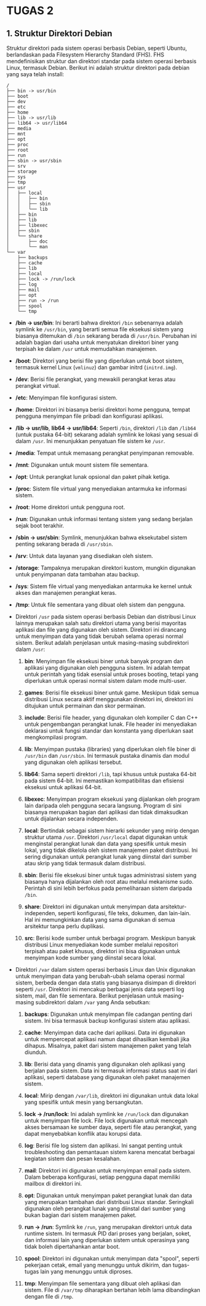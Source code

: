 # TUGAS 2
## 1. Struktur Direktori Debian

Struktur direktori pada sistem operasi berbasis Debian, seperti Ubuntu, berlandaskan pada Filesystem Hierarchy Standard (FHS). FHS mendefinisikan struktur dan direktori standar pada sistem operasi berbasis Linux, termasuk Debian. Berikut ini adalah struktur direktori pada debian yang saya telah install:

```
/
├── bin -> usr/bin
├── boot
├── dev
├── etc
├── home
├── lib -> usr/lib
├── lib64 -> usr/lib64
├── media
├── mnt
├── opt
├── proc
├── root
├── run
├── sbin -> usr/sbin
├── srv
├── storage
├── sys
├── tmp
├── usr
│   ├── local
│   │   ├── bin
│   │   ├── sbin
│   │   └── lib
│   ├── bin
│   ├── lib
│   ├── libexec
│   ├── sbin
│   └── share
│       ├── doc
│       └── man
└── var
    ├── backups
    ├── cache
    ├── lib
    ├── local
    ├── lock -> /run/lock
    ├── log
    ├── mail
    ├── opt
    ├── run -> /run
    ├── spool
    └── tmp

```

- **/bin -> usr/bin**: Ini berarti bahwa direktori `/bin` sebenarnya adalah symlink ke `/usr/bin`, yang berarti semua file eksekusi sistem yang biasanya ditemukan di `/bin` sekarang berada di `/usr/bin`. Perubahan ini adalah bagian dari usaha untuk menyatukan direktori biner yang terpisah ke dalam `/usr` untuk memudahkan manajemen.

- **/boot**: Direktori yang berisi file yang diperlukan untuk boot sistem, termasuk kernel Linux (`vmlinuz`) dan gambar initrd (`initrd.img`).

- **/dev**: Berisi file perangkat, yang mewakili perangkat keras atau perangkat virtual.

- **/etc**: Menyimpan file konfigurasi sistem.

- **/home**: Direktori ini biasanya berisi direktori home pengguna, tempat pengguna menyimpan file pribadi dan konfigurasi aplikasi.

- **/lib -> usr/lib**, **lib64 -> usr/lib64**: Seperti `/bin`, direktori `/lib` dan `/lib64` (untuk pustaka 64-bit) sekarang adalah symlink ke lokasi yang sesuai di dalam `/usr`. Ini menunjukkan penyatuan file sistem ke `/usr`.

- **/media**: Tempat untuk memasang perangkat penyimpanan removable.

- **/mnt**: Digunakan untuk mount sistem file sementara.

- **/opt**: Untuk perangkat lunak opsional dan paket pihak ketiga.

- **/proc**: Sistem file virtual yang menyediakan antarmuka ke informasi sistem.

- **/root**: Home direktori untuk pengguna root.

- **/run**: Digunakan untuk informasi tentang sistem yang sedang berjalan sejak boot terakhir.

- **/sbin -> usr/sbin**: Symlink, menunjukkan bahwa eksekutabel sistem penting sekarang berada di `/usr/sbin`.

- **/srv**: Untuk data layanan yang disediakan oleh sistem.

- **/storage**: Tampaknya merupakan direktori kustom, mungkin digunakan untuk penyimpanan data tambahan atau backup.

- **/sys**: Sistem file virtual yang menyediakan antarmuka ke kernel untuk akses dan manajemen perangkat keras.

- **/tmp**: Untuk file sementara yang dibuat oleh sistem dan pengguna.

- Direktori `/usr` pada sistem operasi berbasis Debian dan distribusi Linux lainnya merupakan salah satu direktori utama yang berisi mayoritas aplikasi dan file yang digunakan oleh sistem. Direktori ini dirancang untuk menyimpan data yang tidak berubah selama operasi normal sistem. Berikut adalah penjelasan untuk masing-masing subdirektori dalam `/usr`:

  1. **bin**: Menyimpan file eksekusi biner untuk banyak program dan aplikasi yang digunakan oleh pengguna sistem. Ini adalah tempat untuk perintah yang tidak esensial untuk proses booting, tetapi yang diperlukan untuk operasi normal sistem dalam mode multi-user.

  2. **games**: Berisi file eksekusi biner untuk game. Meskipun tidak semua distribusi Linux secara aktif menggunakan direktori ini, direktori ini ditujukan untuk permainan dan skor permainan.

  3. **include**: Berisi file header, yang digunakan oleh kompiler C dan C++ untuk pengembangan perangkat lunak. File header ini menyediakan deklarasi untuk fungsi standar dan konstanta yang diperlukan saat mengkompilasi program.

  4. **lib**: Menyimpan pustaka (libraries) yang diperlukan oleh file biner di `/usr/bin` dan `/usr/sbin`. Ini termasuk pustaka dinamis dan modul yang digunakan oleh aplikasi tersebut.

  5. **lib64**: Sama seperti direktori `/lib`, tapi khusus untuk pustaka 64-bit pada sistem 64-bit. Ini memastikan kompatibilitas dan efisiensi eksekusi untuk aplikasi 64-bit.

  6. **libexec**: Menyimpan program eksekusi yang dijalankan oleh program lain daripada oleh pengguna secara langsung. Program di sini biasanya merupakan bagian dari aplikasi dan tidak dimaksudkan untuk dijalankan secara independen.

  7. **local**: Bertindak sebagai sistem hierarki sekunder yang mirip dengan struktur utama `/usr`. Direktori `/usr/local` dapat digunakan untuk menginstal perangkat lunak dan data yang spesifik untuk mesin lokal, yang tidak dikelola oleh sistem manajemen paket distribusi. Ini sering digunakan untuk perangkat lunak yang diinstal dari sumber atau skrip yang tidak termasuk dalam distribusi.

  8. **sbin**: Berisi file eksekusi biner untuk tugas administrasi sistem yang biasanya hanya dijalankan oleh root atau melalui mekanisme sudo. Perintah di sini lebih berfokus pada pemeliharaan sistem daripada `/bin`.

  9. **share**: Direktori ini digunakan untuk menyimpan data arsitektur-independen, seperti konfigurasi, file teks, dokumen, dan lain-lain. Hal ini memungkinkan data yang sama digunakan di semua arsitektur tanpa perlu duplikasi.

  10. **src**: Berisi kode sumber untuk berbagai program. Meskipun banyak distribusi Linux menyediakan kode sumber melalui repositori terpisah atau paket khusus, direktori ini bisa digunakan untuk menyimpan kode sumber yang diinstal secara lokal.

- Direktori `/var` dalam sistem operasi berbasis Linux dan Unix digunakan untuk menyimpan data yang berubah-ubah selama operasi normal sistem, berbeda dengan data statis yang biasanya disimpan di direktori seperti `/usr`. Direktori ini mencakup berbagai jenis data seperti log sistem, mail, dan file sementara. Berikut penjelasan untuk masing-masing subdirektori dalam `/var` yang Anda sebutkan:

  1. **backups**: Digunakan untuk menyimpan file cadangan penting dari sistem. Ini bisa termasuk backup konfigurasi sistem atau aplikasi.

  2. **cache**: Menyimpan data cache dari aplikasi. Data ini digunakan untuk mempercepat aplikasi namun dapat dihasilkan kembali jika dihapus. Misalnya, paket dari sistem manajemen paket yang telah diunduh.

  3. **lib**: Berisi data yang dinamis yang digunakan oleh aplikasi yang berjalan pada sistem. Data ini termasuk informasi status saat ini dari aplikasi, seperti database yang digunakan oleh paket manajemen sistem.

  4. **local**: Mirip dengan `/var/lib`, direktori ini digunakan untuk data lokal yang spesifik untuk mesin yang bersangkutan.

  5. **lock -> /run/lock**: Ini adalah symlink ke `/run/lock` dan digunakan untuk menyimpan file lock. File lock digunakan untuk mencegah akses bersamaan ke sumber daya, seperti file atau perangkat, yang dapat menyebabkan konflik atau korupsi data.

  6. **log**: Berisi file log sistem dan aplikasi. Ini sangat penting untuk troubleshooting dan pemantauan sistem karena mencatat berbagai kegiatan sistem dan pesan kesalahan.

  7. **mail**: Direktori ini digunakan untuk menyimpan email pada sistem. Dalam beberapa konfigurasi, setiap pengguna dapat memiliki mailbox di direktori ini.

  8. **opt**: Digunakan untuk menyimpan paket perangkat lunak dan data yang merupakan tambahan dari distribusi Linux standar. Seringkali digunakan oleh perangkat lunak yang diinstal dari sumber yang bukan bagian dari sistem manajemen paket.

  9. **run -> /run**: Symlink ke `/run`, yang merupakan direktori untuk data runtime sistem. Ini termasuk PID dari proses yang berjalan, soket, dan informasi lain yang diperlukan sistem untuk operasinya yang tidak boleh dipertahankan antar boot.

  10. **spool**: Direktori ini digunakan untuk menyimpan data "spool", seperti pekerjaan cetak, email yang menunggu untuk dikirim, dan tugas-tugas lain yang menunggu untuk diproses.

  11. **tmp**: Menyimpan file sementara yang dibuat oleh aplikasi dan sistem. File di `/var/tmp` diharapkan bertahan lebih lama dibandingkan dengan file di `/tmp`.
